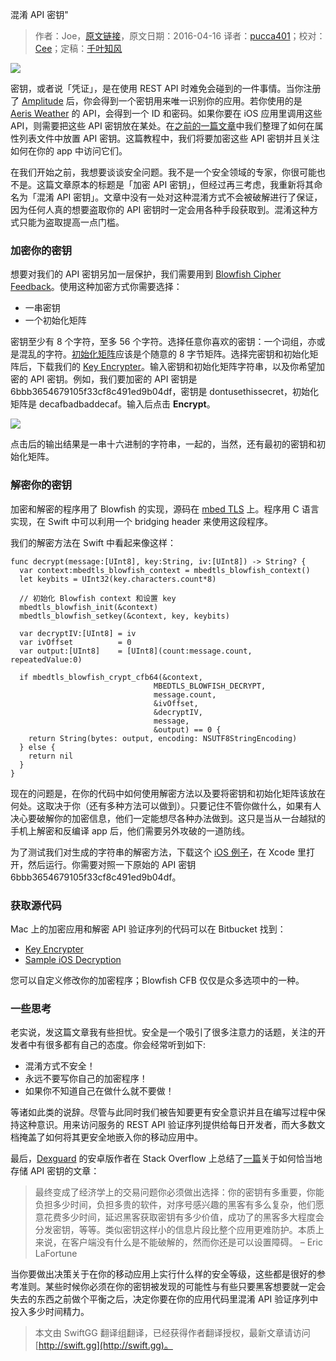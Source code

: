 混淆 API 密钥"

> 作者：Joe，[原文链接](http://dev.iachieved.it/iachievedit/obscuring-api-keys)，原文日期：2016-04-16
> 译者：[pucca401](undefined)；校对：[Cee](https://github.com/Cee)；定稿：[千叶知风](http://weibo.com/xiaoxxiao)
  









![](http://swiftgg-main.b0.upaiyun.com/img/obscuring-api-keys-1.jpg)

密钥，或者说「凭证」，是在使用 REST API 时难免会碰到的一件事情。当你注册了 [Amplitude](https://amplitude.com) 后，你会得到一个密钥用来唯一识别你的应用。若你使用的是 [Aeris Weather](http://www.aerisweather.com/) 的 API，会得到一个 ID 和密码。如果你要在 iOS 应用里调用这些 API，则需要把这些 API 密钥放在某处。在[之前的一篇文章](http://dev.iachieved.it/iachievedit/using-property-lists-for-api-keys-in-swift-applications/)中我们整理了如何在属性列表文件中放置 API 密钥。这篇教程中，我们将要加密这些 API 密钥并且关注如何在你的 app 中访问它们。

在我们开始之前，我想要谈谈安全问题。我不是一个安全领域的专家，你很可能也不是。这篇文章原本的标题是「加密 API 密钥」，但经过再三考虑，我重新将其命名为「混淆 API 密钥」。文章中没有一处对这种混淆方式不会被破解进行了保证，因为任何人真的想要盗取你的 API 密钥时一定会用各种手段获取到。混淆这种方式只能为盗取提高一点门槛。



### 加密你的密钥

想要对我们的 API 密钥另加一层保护，我们需要用到 [Blowfish Cipher Feedback](https://www.schneier.com/academic/blowfish/)。使用这种加密方式你需要选择：

- 一串密钥
- 一个初始化矩阵

密钥至少有 8 个字符，至多 56 个字符。选择任意你喜欢的密钥：一个词组，亦或是混乱的字符。[初始化矩阵](https://en.wikipedia.org/wiki/Initialization_vector)应该是个随意的 8 字节矩阵。选择完密钥和初始化矩阵后，下载我们的 [Key Encrypter](http://dev.iachieved.it/downloads/keyencrypter.zip)。输入密钥和初始化矩阵字符串，以及你希望加密的 API 密钥。例如，我们要加密的 API 密钥是 6bbb3654679105f33cf8c491ed9b04df，密钥是 dontusethissecret，初始化矩阵是 decafbadbaddecaf。输入后点击 **Encrypt**。

![](http://swiftgg-main.b0.upaiyun.com/img/obscuring-api-keys-2.png)

点击后的输出结果是一串十六进制的字符串，一起的，当然，还有最初的密钥和初始化矩阵。

### 解密你的密钥

加密和解密的程序用了 Blowfish 的实现，源码在 [mbed TLS](https://tls.mbed.org/blowfish-source-code) 上。程序用 C 语言实现，在 Swift 中可以利用一个 bridging header 来使用这段程序。

我们的解密方法在 Swift 中看起来像这样：

    
    func decrypt(message:[UInt8], key:String, iv:[UInt8]) -> String? {
      var context:mbedtls_blowfish_context = mbedtls_blowfish_context()
      let keybits = UInt32(key.characters.count*8)
      
      // 初始化 Blowfish context 和设置 key
      mbedtls_blowfish_init(&context)
      mbedtls_blowfish_setkey(&context, key, keybits)
     
      var decryptIV:[UInt8] = iv
      var ivOffset          = 0
      var output:[UInt8]    = [UInt8](count:message.count, repeatedValue:0)
     
      if mbedtls_blowfish_crypt_cfb64(&context,
                                    MBEDTLS_BLOWFISH_DECRYPT,
                                    message.count,
                                    &ivOffset,
                                    &decryptIV,
                                    message,
                                    &output) == 0 {
        return String(bytes: output, encoding: NSUTF8StringEncoding)
      } else {
        return nil
      }
    }

现在的问题是，在你的代码中如何使用解密方法以及要将密钥和初始化矩阵该放在何处。这取决于你（还有多种方法可以做到）。只要记住不管你做什么，如果有人决心要破解你的加密信息，他们一定能想尽各种办法做到。这只是当从一台越狱的手机上解密和反编译 app 后，他们需要另外攻破的一道防线。

为了测试我们对生成的字符串的解密方法，下载这个 [iOS 例子](https://bitbucket.org/iachievedit/apikeysexample/downloads)，在 Xcode 里打开，然后运行。你需要对照一下原始的 API 密钥 6bbb3654679105f33cf8c491ed9b04df。

### 获取源代码

Mac 上的加密应用和解密 API 验证序列的代码可以在 Bitbucket 找到：

- [Key Encrypter](https://bitbucket.org/iachievedit/keyencrypter)
- [Sample iOS Decryption](https://bitbucket.org/iachievedit/apikeysexample)

您可以自定义修改你的加密程序；Blowfish CFB 仅仅是众多选项中的一种。

### 一些思考

老实说，发这篇文章我有些担忧。安全是一个吸引了很多注意力的话题，关注的开发者中有很多都有自己的态度。你会经常听到如下:

- 混淆方式不安全！
- 永远不要写你自己的加密程序！
- 如果你不知道自己在做什么就不要做！

等诸如此类的说辞。尽管与此同时我们被告知要更有安全意识并且在编写过程中保持这种意识。用来访问服务的 REST API 验证序列提供给每日开发者，而大多数文档掩盖了如何将其更安全地嵌入你的移动应用中。

最后，[Dexguard](https://www.guardsquare.com/dexguard) 的安卓版作者在 Stack Overflow 上总结了[一篇](http://stackoverflow.com/questions/14570989/best-practice-for-storing-private-api-keys-in-android?answertab=active#tab-top)关于如何恰当地存储 API 密钥的文章：

> 最终变成了经济学上的交易问题你必须做出选择：你的密钥有多重要，你能负担多少时间，负担多贵的软件，对序号感兴趣的黑客有多么复杂，他们愿意花费多少时间，延迟黑客获取密钥有多少价值，成功了的黑客多大程度会分发密钥，等等。类似密钥这样小的信息片段比整个应用更难防护。本质上来说，在客户端没有什么是不能破解的，然而你还是可以设置障碍。  – Eric LaFortune

当你要做出决策关于在你的移动应用上实行什么样的安全等级，这些都是很好的参考准则。某些时候你必须在你的密钥被发现的可能性与有些只要黑客想要就一定会失去的东西之前做个平衡之后，决定你要在你的应用代码里混淆 API 验证序列中投入多少时间精力。
> 本文由 SwiftGG 翻译组翻译，已经获得作者翻译授权，最新文章请访问 [http://swift.gg](http://swift.gg)。